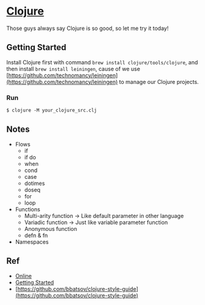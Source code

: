 # [Clojure](https://clojure.org/)

Those guys always say Clojure is so good, so let me try it today!


## Getting Started

Install Clojure first with command `brew install clojure/tools/clojure`, and then install `brew install leiningen`, cause of we use [https://github.com/technomancy/leiningen](https://github.com/technomancy/leiningen) to manage our Clojure projects.


### Run

```Clojure
$ clojure -M your_clojure_src.clj
```


## Notes

- Flows
    - if
    - if do
    - when
    - cond
    - case
    - dotimes
    - doseq
    - for
    - loop
- Functions
    - Multi-arity function -> Like default parameter in other language
    - Variadic function -> Just like variable parameter function
    - Anonymous function
    - defn & fn
- Namespaces


## Ref

- [Online](https://replit.com)
- [Getting Started](https://clojure.org/guides/getting_started)
- [https://github.com/bbatsov/clojure-style-guide](https://github.com/bbatsov/clojure-style-guide)
